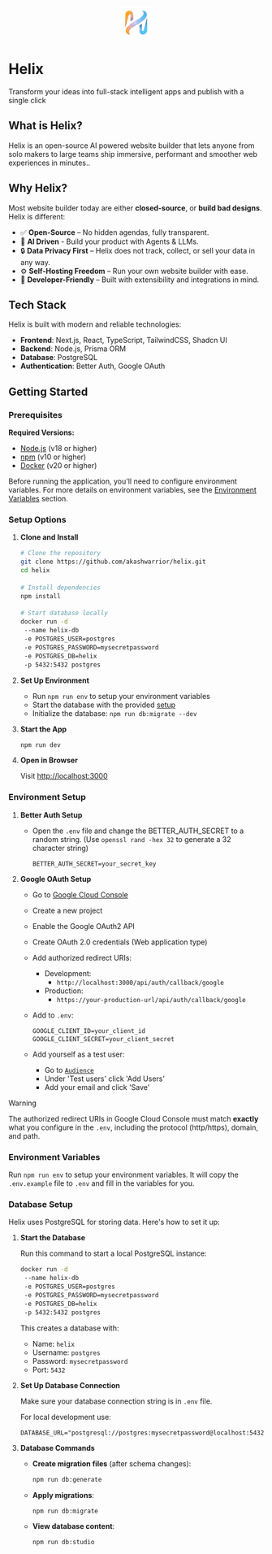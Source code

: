 <p align="center">
  <img src="public/logo.png" alt="Zero Logo" width="64"/>
</p>

# Helix

Transform your ideas into full-stack intelligent apps and publish with a single click

## What is Helix?

Helix is an open-source AI powered website builder that lets anyone from solo makers to large teams ship immersive, performant and smoother web experiences in minutes..

## Why Helix?

Most website builder today are either **closed-source**, or **build bad designs**.
Helix is different:

- ✅ **Open-Source** – No hidden agendas, fully transparent.
- 🦾 **AI Driven** - Build your product  with Agents & LLMs.
- 🔒 **Data Privacy First** – Helix does not track, collect, or sell your data in any way.
- ⚙️ **Self-Hosting Freedom** – Run your own website builder with ease.
- 🚀 **Developer-Friendly** – Built with extensibility and integrations in mind.

## Tech Stack

Helix is built with modern and reliable technologies:

- **Frontend**: Next.js, React, TypeScript, TailwindCSS, Shadcn UI
- **Backend**: Node.js, Prisma ORM
- **Database**: PostgreSQL
- **Authentication**: Better Auth, Google OAuth

## Getting Started

### Prerequisites

**Required Versions:**

- [Node.js](https://nodejs.org/en/download) (v18 or higher)
- [npm](https://www.npmjs.com) (v10 or higher)
- [Docker](https://docs.docker.com/engine/install/) (v20 or higher)

Before running the application, you'll need to configure environment variables. For more details on environment variables, see the [Environment Variables](#environment-variables) section.

### Setup Options

1. **Clone and Install**

   ```bash
   # Clone the repository
   git clone https://github.com/akashwarrior/helix.git
   cd helix

   # Install dependencies
   npm install

   # Start database locally
   docker run -d 
    --name helix-db 
    -e POSTGRES_USER=postgres 
    -e POSTGRES_PASSWORD=mysecretpassword 
    -e POSTGRES_DB=helix 
    -p 5432:5432 postgres
   ```

2. **Set Up Environment**

   - Run `npm run env` to setup your environment variables
   - Start the database with the provided [setup](#database-setup)
   - Initialize the database: `npm run db:migrate --dev`

3. **Start the App**

   ```bash
   npm run dev
   ```

4. **Open in Browser**

   Visit [http://localhost:3000](http://localhost:3000)
   </details>

### Environment Setup

1. **Better Auth Setup**

   - Open the `.env` file and change the BETTER_AUTH_SECRET to a random string. (Use `openssl rand -hex 32` to generate a 32 character string)

     ```env
     BETTER_AUTH_SECRET=your_secret_key
     ```

2. **Google OAuth Setup**

   - Go to [Google Cloud Console](https://console.cloud.google.com)
   - Create a new project
   - Enable the Google OAuth2 API
   - Create OAuth 2.0 credentials (Web application type)
   - Add authorized redirect URIs:
     - Development:
       - `http://localhost:3000/api/auth/callback/google`
     - Production:
       - `https://your-production-url/api/auth/callback/google`
   - Add to `.env`:

     ```env
     GOOGLE_CLIENT_ID=your_client_id
     GOOGLE_CLIENT_SECRET=your_client_secret
     ```

   - Add yourself as a test user:

     - Go to [`Audience`](https://console.cloud.google.com/auth/audience)
     - Under 'Test users' click 'Add Users'
     - Add your email and click 'Save'

> [!WARNING]
> The authorized redirect URIs in Google Cloud Console must match **exactly** what you configure in the `.env`, including the protocol (http/https), domain, and path.

### Environment Variables

Run `npm run env` to setup your environment variables. It will copy the `.env.example` file to `.env` and fill in the variables for you.

### Database Setup

Helix uses PostgreSQL for storing data. Here's how to set it up:

1. **Start the Database**

   Run this command to start a local PostgreSQL instance:

   ```bash
   docker run -d 
    --name helix-db 
    -e POSTGRES_USER=postgres 
    -e POSTGRES_PASSWORD=mysecretpassword 
    -e POSTGRES_DB=helix 
    -p 5432:5432 postgres
   ```

   This creates a database with:

   - Name: `helix`
   - Username: `postgres`
   - Password: `mysecretpassword`
   - Port: `5432`

2. **Set Up Database Connection**

   Make sure your database connection string is in `.env` file.

   For local development use:

   ```
   DATABASE_URL="postgresql://postgres:mysecretpassword@localhost:5432/helix"
   ```

3. **Database Commands**

   - **Create migration files** (after schema changes):

     ```bash
     npm run db:generate
     ```

   - **Apply migrations**:

     ```bash
     npm run db:migrate
     ```

   - **View database content**:
     ```bash
     npm run db:studio
     ```